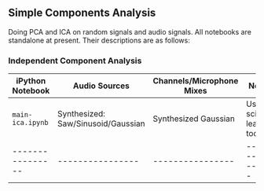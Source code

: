 ## Simple Components Analysis

Doing PCA and ICA on random signals and audio signals. All notebooks are standalone at present. Their descriptions are as follows:

### Independent Component Analysis

| iPython Notebook | Audio Sources    | Channels/Microphone Mixes | Notes |
| ---------------- | ---------------- | ---------------- | ---------------- |
|`main-ica.ipynb`  | Synthesized: Saw/Sinusoid/Gaussian | Synthesized Gaussian | Uses scikit-learn's toolbox |
| ---------------- | ---------------- | ---------------- | ---------------- |
